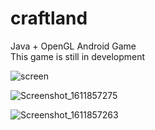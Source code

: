 # craftland
Java + OpenGL Android Game  
This game is still in development

![screen](https://user-images.githubusercontent.com/8449266/106069033-01070c00-6102-11eb-8483-de7b5cbff604.png)

![Screenshot_1611857275](https://user-images.githubusercontent.com/8449266/106180359-79baa680-619c-11eb-981e-388b42d588c7.png)

![Screenshot_1611857263](https://user-images.githubusercontent.com/8449266/106180362-7a533d00-619c-11eb-9067-dec0b8129533.png)
